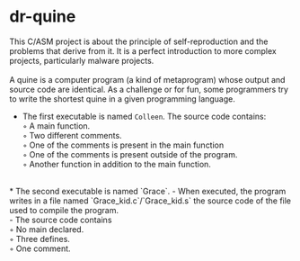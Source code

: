 # dr-quine
This C/ASM project is about the principle of self-reproduction and the problems that derive from it. It is a perfect introduction to more complex projects, particularly malware projects.
<br /><br />
A quine is a computer program (a kind of metaprogram) whose output and source code are identical. As a challenge or for fun, some programmers try to write the shortest quine in a given programming language.

* The first executable is named `Colleen`.
The source code contains:<br />
◦ A main function.<br />
◦ Two different comments.<br />
◦ One of the comments is present in the main function<br />
◦ One of the comments is present outside of the program.<br />
◦ Another function in addition to the main function.<br />
<br />
* The second executable is named `Grace`.
- When executed, the program writes in a file named `Grace_kid.c`/`Grace_kid.s` the source code of the file used to compile the program.<br />
- The source code contains<br />
◦ No main declared.<br />
◦ Three defines.<br />
◦ One comment.<br />
